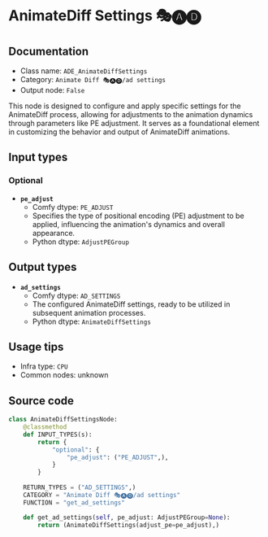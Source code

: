 # AnimateDiff Settings 🎭🅐🅓
## Documentation
- Class name: `ADE_AnimateDiffSettings`
- Category: `Animate Diff 🎭🅐🅓/ad settings`
- Output node: `False`

This node is designed to configure and apply specific settings for the AnimateDiff process, allowing for adjustments to the animation dynamics through parameters like PE adjustment. It serves as a foundational element in customizing the behavior and output of AnimateDiff animations.
## Input types
### Optional
- **`pe_adjust`**
    - Comfy dtype: `PE_ADJUST`
    - Specifies the type of positional encoding (PE) adjustment to be applied, influencing the animation's dynamics and overall appearance.
    - Python dtype: `AdjustPEGroup`
## Output types
- **`ad_settings`**
    - Comfy dtype: `AD_SETTINGS`
    - The configured AnimateDiff settings, ready to be utilized in subsequent animation processes.
    - Python dtype: `AnimateDiffSettings`
## Usage tips
- Infra type: `CPU`
- Common nodes: unknown


## Source code
```python
class AnimateDiffSettingsNode:
    @classmethod
    def INPUT_TYPES(s):
        return {
            "optional": {
                "pe_adjust": ("PE_ADJUST",),
            }
        }
    
    RETURN_TYPES = ("AD_SETTINGS",)
    CATEGORY = "Animate Diff 🎭🅐🅓/ad settings"
    FUNCTION = "get_ad_settings"

    def get_ad_settings(self, pe_adjust: AdjustPEGroup=None):
        return (AnimateDiffSettings(adjust_pe=pe_adjust),)

```
